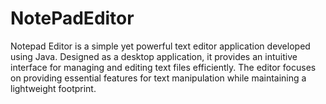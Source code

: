 # NotePadEditor
Notepad Editor is a simple yet powerful text editor application developed using Java. Designed as a desktop application, it provides an intuitive interface for managing and editing text files efficiently. The editor focuses on providing essential features for text manipulation while maintaining a lightweight footprint.  
